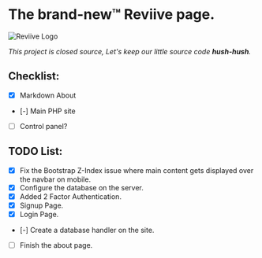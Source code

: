 
# The brand-new™ Reviive page.

![Reviive Logo](https://reviive.andry6702.net/images/rsclogo.png)<br>

*This project is closed source, Let's keep our little source code **hush-hush**.*

## Checklist:

  

- [x] Markdown About

- [-] Main PHP site

- [ ] Control panel?

## TODO List:
- [x] Fix the Bootstrap Z-Index issue where main content gets displayed over the navbar on mobile.
- [x] Configure the database on the server.
- [x] Added 2 Factor Authentication.
- [x] Signup Page.
- [x] Login Page.
- [-] Create a database handler on the site.
- [ ] Finish the about page.